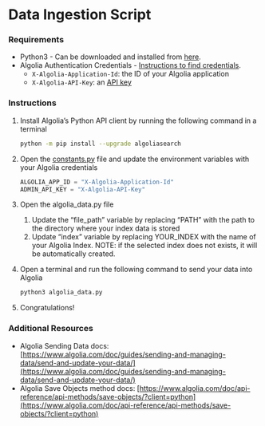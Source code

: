 # Data Ingestion Script

### Requirements

- Python3 - Can be downloaded and installed from [here](https://www.python.org/downloads/).
- Algolia Authentication Credentials - [Instructions to find credentials](https://www.algolia.com/doc/rest-api/search/#authentication).
  - `X-Algolia-Application-Id`: the ID of your Algolia application
  - `X-Algolia-API-Key`: an [API key](https://www.algolia.com/doc/guides/security/api-keys/)

### Instructions

1. Install Algolia’s Python API client by running the following command in a terminal

   ```bash
   python -m pip install --upgrade algoliasearch
   ```

2. Open the [constants.py](http://constants.py) file and update the environment variables with your Algolia credentials

   ```python
   ALGOLIA_APP_ID = "X-Algolia-Application-Id"
   ADMIN_API_KEY = "X-Algolia-API-Key"
   ```

3. Open the algolia_data.py file
   1. Update the “file_path” variable by replacing “PATH” with the path to the directory where your index data is stored
   2. Update “index” variable by replacing YOUR_INDEX with the name of your Algolia Index. NOTE: if the selected index does not exists, it will be automatically created.
4. Open a terminal and run the following command to send your data into Algolia

   ```bash
   python3 algolia_data.py
   ```

5. Congratulations!

### Additional Resources

- Algolia Sending Data docs: [https://www.algolia.com/doc/guides/sending-and-managing-data/send-and-update-your-data/](https://www.algolia.com/doc/guides/sending-and-managing-data/send-and-update-your-data/)
- Algolia Save Objects method docs: [https://www.algolia.com/doc/api-reference/api-methods/save-objects/?client=python](https://www.algolia.com/doc/api-reference/api-methods/save-objects/?client=python)
